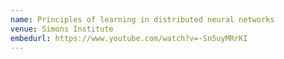 ```yaml
---
name: Principles of learning in distributed neural networks
venue: Simons Institute
embedurl: https://www.youtube.com/watch?v=-Sn5uyMRrKI
---
```

